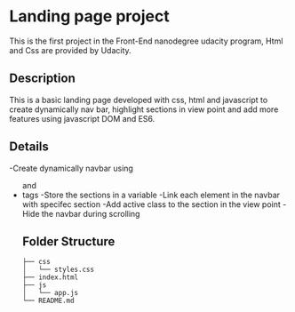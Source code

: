 # Landing page project

This is the first project in the Front-End nanodegree udacity program, Html and Css are provided by Udacity.

## Description

This is a basic landing page developed with css, html and javascript to create dynamically nav bar, highlight sections in view point and add more features using javascript DOM and ES6.

## Details

-Create dynamically navbar using <ul> and <li> tags
-Store the sections in a variable
-Link each element in the navbar with specifec section
-Add active class to the section in the view point
-Hide the navbar during scrolling

## Folder Structure
  
```
├── css
│   └── styles.css
├── index.html
├── js
│   └── app.js
└── README.md
```

